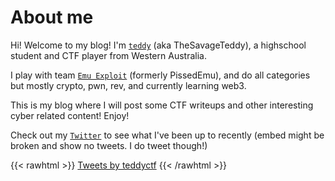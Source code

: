 # About me

Hi! Welcome to my blog! I'm [`teddy`](https://ctftime.org/user/114547) (aka TheSavageTeddy), a highschool student and CTF player from Western Australia.

I play with team [`Emu Exploit`](https://ctftime.org/team/160273) (formerly PissedEmu), and do all categories but mostly crypto, pwn, rev, and currently learning web3.

This is my blog where I will post some CTF writeups and other interesting cyber related content! Enjoy!

Check out my [`Twitter`](https://twitter.com/teddyctf) to see what I've been up to recently (embed might be broken and show no tweets. I do tweet though!)

{{< rawhtml >}}
<a class="twitter-timeline" href="https://twitter.com/teddyctf?ref_src=twsrc%5Etfw">Tweets by teddyctf</a> <script async src="https://platform.twitter.com/widgets.js" charset="utf-8"></script> 
{{< /rawhtml >}}